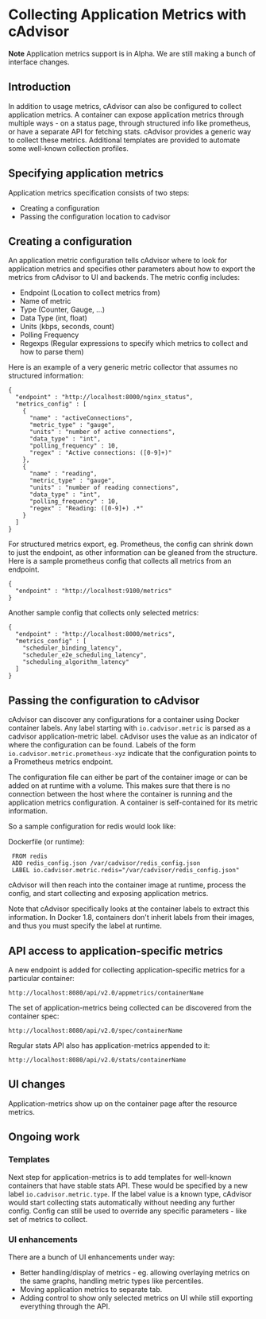 # Collecting Application Metrics with cAdvisor

**Note** Application metrics support is in Alpha. We are still making a bunch of interface changes.

## Introduction
In addition to usage metrics, cAdvisor can also be configured to collect application metrics. A container can expose application metrics through multiple ways - on a status page, through structured info like prometheus, or have a separate API for fetching stats. cAdvisor provides a generic way to collect these metrics. Additional templates are provided to automate some well-known collection profiles.

## Specifying application metrics

Application metrics specification consists of two steps:
* Creating a configuration
* Passing the configuration location to cadvisor

## Creating a configuration
An application metric configuration tells cAdvisor where to look for application metrics and specifies other parameters about how to export the metrics from cAdvisor to UI and backends. The metric config includes:
* Endpoint (Location to collect metrics from)
* Name of metric
* Type (Counter, Gauge, ...)
* Data Type (int, float)
* Units (kbps, seconds, count)
* Polling Frequency
* Regexps (Regular expressions to specify which metrics to collect and how to parse them)

Here is an example of a very generic metric collector that assumes no structured information:

```
{
  "endpoint" : "http://localhost:8000/nginx_status",
  "metrics_config" : [
    {
      "name" : "activeConnections",
      "metric_type" : "gauge",
      "units" : "number of active connections",
      "data_type" : "int",
      "polling_frequency" : 10,
      "regex" : "Active connections: ([0-9]+)"
    },
    {
      "name" : "reading",
      "metric_type" : "gauge",
      "units" : "number of reading connections",
      "data_type" : "int",
      "polling_frequency" : 10,
      "regex" : "Reading: ([0-9]+) .*"
    }
  ]
} 
```

For structured metrics export, eg. Prometheus, the config can shrink down to just the endpoint, as other information can be gleaned from the structure. Here is a sample prometheus config that collects all metrics from an endpoint.

```
{
  "endpoint" : "http://localhost:9100/metrics"
}
```

Another sample config that collects only selected metrics:

```
{
  "endpoint" : "http://localhost:8000/metrics",
  "metrics_config" : [
    "scheduler_binding_latency",
    "scheduler_e2e_scheduling_latency",
    "scheduling_algorithm_latency"
  ]
}
```

## Passing the configuration to cAdvisor

cAdvisor can discover any configurations for a container using Docker container labels. Any label starting with ```io.cadvisor.metric``` is parsed as a cadvisor application-metric label.
cAdvisor uses the value as an indicator of where the configuration can be found.  Labels of the form ```io.cadvisor.metric.prometheus-xyz``` indicate that the configuration points to a
Prometheus metrics endpoint.

The configuration file can either be part of the container image or can be added on at runtime with a volume. This makes sure that there is no connection between the host where the container is running and the application metrics configuration. A container is self-contained for its metric information.

So a sample configuration for redis would look like:

Dockerfile (or runtime):
```
 FROM redis
 ADD redis_config.json /var/cadvisor/redis_config.json
 LABEL io.cadvisor.metric.redis="/var/cadvisor/redis_config.json"
```

cAdvisor will then reach into the container image at runtime, process the config, and start collecting and exposing application metrics.

Note that cAdvisor specifically looks at the container labels to extract this information.  In Docker 1.8, containers don't inherit labels
from their images, and thus you must specify the label at runtime.

## API access to application-specific metrics

A new endpoint is added for collecting application-specific metrics for a particular container:

```
http://localhost:8080/api/v2.0/appmetrics/containerName
```

The set of application-metrics being collected can be discovered from the container spec:

```
http://localhost:8080/api/v2.0/spec/containerName
```

Regular stats API also has application-metrics appended to it:

```
http://localhost:8080/api/v2.0/stats/containerName
```

## UI changes
Application-metrics show up on the container page after the resource metrics.

## Ongoing work

### Templates
Next step for application-metrics is to add templates for well-known containers that have stable stats API. These would be specified by a new label ```io.cadvisor.metric.type```. If the label value is a known type, cAdvisor would start collecting stats automatically without needing any further config. Config can still be used to override any specific parameters - like set of metrics to collect. 

### UI enhancements
There are a bunch of UI enhancements under way:
* Better handling/display of metrics - eg. allowing overlaying metrics on the same graphs, handling metric types like percentiles.
* Moving application metrics to separate tab.
* Adding control to show only selected metrics on UI while still exporting everything through the API.
